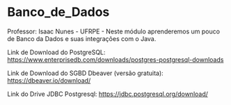 # Banco_de_Dados 

Professor: Isaac Nunes - UFRPE -
Neste módulo aprenderemos um pouco de Banco da Dados e suas integrações com o Java.

Link de Download do PostgreSQL: https://www.enterprisedb.com/downloads/postgres-postgresql-downloads

Link de Download do SGBD Dbeaver (versão gratuita): https://dbeaver.io/download/ 

Link do Drive JDBC Postgresql: https://jdbc.postgresql.org/download/
